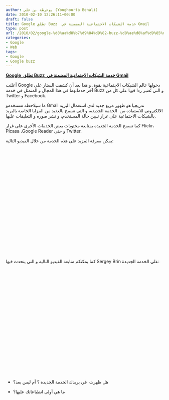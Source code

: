 ```yaml
---
author: يوغرطة بن علي (Youghourta Benali)
date: 2010-02-10 12:26:11+00:00
draft: false
title: Google تطلق Buzz  خدمة الشبكات الاجتماعية المضمنة في Gmail
type: post
url: /2010/02/google-%d8%aa%d8%b7%d9%84%d9%82-buzz-%d8%ae%d8%af%d9%85%d8%a9-%d8%a7%d9%84%d8%b4%d8%a8%d9%83%d8%a7%d8%aa-%d8%a7%d9%84%d8%a7%d8%ac%d8%aa%d9%85%d8%a7%d8%b9%d9%8a%d8%a9-%d8%a7%d9%84%d9%85%d8%b6%d9%85/
categories:
- Google
- Web
tags:
- Google
- Google buzz
---
```


[**Google  تطلق Buzz  خدمة الشبكات الاجتماعية المضمنة في Gmail**](https://www.it-scoop.com/2010/02/google-%d8%aa%d8%b7%d9%84%d9%82-buzz-%d8%ae%d8%af%d9%85%d8%a9-%d8%a7%d9%84%d8%b4%d8%a8%d9%83%d8%a7%d8%aa-%d8%a7%d9%84%d8%a7%d8%ac%d8%aa%d9%85%d8%a7%d8%b9%d9%8a%d8%a9-%d8%a7%d9%84%d9%85%d8%b6%d9%85/)


أعلنت Google دخولها عالم الشبكات الاجتماعية بقوة، و هذا بعد أن كشفت الستار على آخر خدماتهما في هذا المجال و المتمثل في خدمة Buzz و التي تُعتبر ردا قويا على كل من Twitter و Facebook.

[](https://www.it-scoop.com/2010/02/google-%d8%aa%d8%b7%d9%84%d9%82-buzz-%d8%ae%d8%af%d9%85%d8%a9-%d8%a7%d9%84%d8%b4%d8%a8%d9%83%d8%a7%d8%aa-%d8%a7%d9%84%d8%a7%d8%ac%d8%aa%d9%85%d8%a7%d8%b9%d9%8a%d8%a9-%d8%a7%d9%84%d9%85%d8%b6%d9%85/)

ما سيلاحظه مستخدمو Gmail تدريجيا هو ظهور مربع جديد لدى استعمال البريد الالكتروني للاستفادة من  الخدمة الجديدة، و التي تسمح بالعديد من المزايا الخاصة بالبريد بالشبكات الاجتماعية على غرار تبيين حالة المستخدم، و نشر صوره و التعليقات عليها.

كما تسمح الخدمة الجديدة بمتابعة محتويات بعض الخدمات الأخرى على غرار Flickr، Picasa ،Google Reader و حتى Twitter.

يمكن معرفة المزيد على هذه الخدمة من خلال الفيديو التالية:

<!-- more -->

<object classid="clsid:d27cdb6e-ae6d-11cf-96b8-444553540000" width="560" codebase="http://download.macromedia.com/pub/shockwave/cabs/flash/swflash.cab#version=6,0,40,0" height="340"><embed src="http://www.youtube.com/v/yi50KlsCBio&hl=fr_FR&fs=1&" allowscriptaccess="always" height="340" width="560" allowfullscreen="true" type="application/x-shockwave-flash"></embed></object>

كما يمكنكم متابعة الفيديو التالية و التي يتحدث فيها Sergey Brin على الخدمة الجديدة:

<object classid="clsid:d27cdb6e-ae6d-11cf-96b8-444553540000" width="560" codebase="http://download.macromedia.com/pub/shockwave/cabs/flash/swflash.cab#version=6,0,40,0" height="340"><embed src="http://www.youtube.com/v/d_W6Qbob2mg&hl=fr_FR&fs=1&" allowscriptaccess="always" height="340" width="560" allowfullscreen="true" type="application/x-shockwave-flash"></embed></object>

- هل ظهرت  في بريدك الخدمة الجديدة ؟ أم ليس بعد؟

- ما هي أولى انطباعاتك عليها؟
